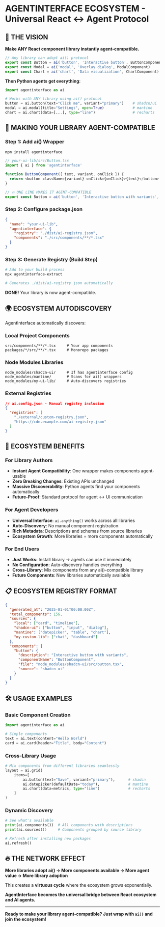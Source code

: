 # AGENTINTERFACE ECOSYSTEM - Universal React ↔ Agent Protocol

## 🚀 THE VISION

**Make ANY React component library instantly agent-compatible.**

```typescript
// Any library can adopt ai() protocol
export const Button = ai('button', 'Interactive button', ButtonComponent)
export const Modal = ai('modal', 'Overlay dialog', ModalComponent)  
export const Chart = ai('chart', 'Data visualization', ChartComponent)
```

**Then Python agents get everything:**
```python
import agentinterface as ai

# Works with ANY library using ai() protocol
button = ai.button(text="Click me", variant="primary")    # shadcn/ui
modal = ai.modal(title="Settings", open=True)             # mantine
chart = ai.chart(data=[...], type="line")                 # recharts
```

## 🔌 MAKING YOUR LIBRARY AGENT-COMPATIBLE

### Step 1: Add ai() Wrapper

```bash
npm install agentinterface
```

```typescript
// your-ui-lib/src/Button.tsx
import { ai } from 'agentinterface'

function ButtonComponent({ text, variant, onClick }) {
  return <button className={variant} onClick={onClick}>{text}</button>
}

// 🔥 ONE LINE MAKES IT AGENT-COMPATIBLE
export const Button = ai('button', 'Interactive button with variants', ButtonComponent)
```

### Step 2: Configure package.json

```json
{
  "name": "your-ui-lib",
  "agentinterface": {
    "registry": "./dist/ai-registry.json",
    "components": "./src/components/**/*.tsx"
  }
}
```

### Step 3: Generate Registry (Build Step)

```bash
# Add to your build process
npx agentinterface-extract

# Generates ./dist/ai-registry.json automatically
```

**DONE!** Your library is now agent-compatible.

## 🌍 ECOSYSTEM AUTODISCOVERY

AgentInterface automatically discovers:

### Local Project Components
```
src/components/**/*.tsx     # Your app components
packages/*/src/**/*.tsx     # Monorepo packages  
```

### Node Modules Libraries
```
node_modules/shadcn-ui/     # If has agentinterface config
node_modules/mantine/       # Scans for ai() wrappers
node_modules/my-ui-lib/     # Auto-discovers registries
```

### External Registries
```json
// ai.config.json - Manual registry inclusion
{
  "registries": [
    "./external/custom-registry.json",
    "https://cdn.example.com/ai-registry.json"
  ]
}
```

## 🎯 ECOSYSTEM BENEFITS

### For Library Authors
- **Instant Agent Compatibility**: One wrapper makes components agent-usable
- **Zero Breaking Changes**: Existing APIs unchanged
- **Massive Discoverability**: Python agents find your components automatically
- **Future-Proof**: Standard protocol for agent ↔ UI communication

### For Agent Developers  
- **Universal Interface**: `ai.anything()` works across all libraries
- **Auto-Discovery**: No manual component registration
- **Rich Metadata**: Descriptions and schemas from source libraries
- **Ecosystem Growth**: More libraries = more components automatically

### For End Users
- **Just Works**: Install library → agents can use it immediately  
- **No Configuration**: Auto-discovery handles everything
- **Cross-Library**: Mix components from any ai()-compatible library
- **Future Components**: New libraries automatically available

## 📋 ECOSYSTEM REGISTRY FORMAT

```json
{
  "generated_at": "2025-01-01T00:00:00Z",
  "total_components": 156,
  "sources": {
    "local": ["card", "timeline"],
    "shadcn-ui": ["button", "input", "dialog"],
    "mantine": ["datepicker", "table", "chart"],
    "my-custom-lib": ["chat", "dashboard"]
  },
  "components": {
    "button": {
      "description": "Interactive button with variants",
      "componentName": "ButtonComponent", 
      "file": "node_modules/shadcn-ui/src/button.tsx",
      "source": "shadcn-ui"
    }
  }
}
```

## 🛠️ USAGE EXAMPLES

### Basic Component Creation
```python
import agentinterface as ai

# Simple components
text = ai.text(content="Hello World")
card = ai.card(header="Title", body="Content")
```

### Cross-Library Usage  
```python
# Mix components from different libraries seamlessly
layout = ai.grid(
    items=[
        ai.button(text="Save", variant="primary"),      # shadcn
        ai.datepicker(defaultDate="today"),             # mantine
        ai.chart(data=metrics, type="line")             # recharts
    ]
)
```

### Dynamic Discovery
```python
# See what's available
print(ai.components())  # All components with descriptions
print(ai.sources())     # Components grouped by source library

# Refresh after installing new packages
ai.refresh()
```

## 🔥 THE NETWORK EFFECT

**More libraries adopt ai() → More components available → More agent value → More library adoption**

This creates a **virtuous cycle** where the ecosystem grows exponentially.

**AgentInterface becomes the universal bridge between React ecosystem and AI agents.**

---

**Ready to make your library agent-compatible? Just wrap with `ai()` and join the ecosystem!**